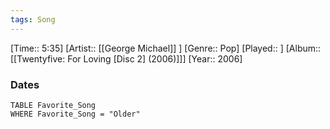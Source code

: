 ```yaml
---
tags: Song  
---
```

[Time:: 5:35]
[Artist:: [[George Michael]] ]
[Genre:: Pop]
[Played:: ]
[Album:: [[Twentyfive: For Loving [Disc 2] (2006)]]]
[Year:: 2006]
### Dates
````dataview
TABLE Favorite_Song
WHERE Favorite_Song = "Older"
````